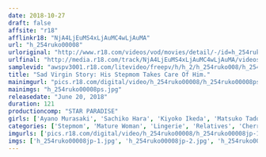 ```yaml
---
date: 2018-10-27
draft: false
affsite: "r18"
afflinkr18: "NjA4LjEuMS4xLjAuMC4wLjAuMA"
url: "h_254ruko00008"
urloriginal: "http://www.r18.com/videos/vod/movies/detail/-/id=h_254ruko00008"
urlfinal: "http://media.r18.com/track/NjA4LjEuMS4xLjAuMC4wLjAuMA/videos/vod/movies/detail/-/id=h_254ruko00008"
samplevid: "awspv3001.r18.com/litevideo/freepv/h/h_2/h_254ruko008/h_254ruko008_dmb_w.mp4"
title: "Sad Virgin Story: His Stepmom Takes Care Of Him."
mainimgurl: "pics.r18.com/digital/video/h_254ruko00008/h_254ruko00008ps.jpg"
mainimgs: "h_254ruko00008ps.jpg"
releasedate: "June 20, 2018"
duration: 121
productioncomp: "STAR PARADISE"
girls: ['Ayano Murasaki', 'Sachiko Hara', 'Kiyoko Ikeda', 'Matsuko Tadokoro', 'Kyoko Yoshino', 'Mai Fuyuki']
categories: ['Stepmom', 'Mature Woman', 'Lingerie', 'Relatives', 'Cherry Boy', 'Hi-Def']
imgurls: ['pics.r18.com/digital/video/h_254ruko00008/h_254ruko00008jp-1.jpg', 'pics.r18.com/digital/video/h_254ruko00008/h_254ruko00008jp-2.jpg', 'pics.r18.com/digital/video/h_254ruko00008/h_254ruko00008jp-3.jpg', 'pics.r18.com/digital/video/h_254ruko00008/h_254ruko00008jp-4.jpg', 'pics.r18.com/digital/video/h_254ruko00008/h_254ruko00008jp-5.jpg', 'pics.r18.com/digital/video/h_254ruko00008/h_254ruko00008jp-6.jpg', 'pics.r18.com/digital/video/h_254ruko00008/h_254ruko00008jp-7.jpg', 'pics.r18.com/digital/video/h_254ruko00008/h_254ruko00008jp-8.jpg', 'pics.r18.com/digital/video/h_254ruko00008/h_254ruko00008jp-9.jpg', 'pics.r18.com/digital/video/h_254ruko00008/h_254ruko00008jp-10.jpg', 'pics.r18.com/digital/video/h_254ruko00008/h_254ruko00008jp-11.jpg', 'pics.r18.com/digital/video/h_254ruko00008/h_254ruko00008jp-12.jpg', 'pics.r18.com/digital/video/h_254ruko00008/h_254ruko00008jp-13.jpg', 'pics.r18.com/digital/video/h_254ruko00008/h_254ruko00008jp-14.jpg', 'pics.r18.com/digital/video/h_254ruko00008/h_254ruko00008jp-15.jpg', 'pics.r18.com/digital/video/h_254ruko00008/h_254ruko00008jp-16.jpg', 'pics.r18.com/digital/video/h_254ruko00008/h_254ruko00008jp-17.jpg', 'pics.r18.com/digital/video/h_254ruko00008/h_254ruko00008jp-18.jpg', 'pics.r18.com/digital/video/h_254ruko00008/h_254ruko00008jp-19.jpg']
imgs: ['h_254ruko00008jp-1.jpg', 'h_254ruko00008jp-2.jpg', 'h_254ruko00008jp-3.jpg', 'h_254ruko00008jp-4.jpg', 'h_254ruko00008jp-5.jpg', 'h_254ruko00008jp-6.jpg', 'h_254ruko00008jp-7.jpg', 'h_254ruko00008jp-8.jpg', 'h_254ruko00008jp-9.jpg', 'h_254ruko00008jp-10.jpg', 'h_254ruko00008jp-11.jpg', 'h_254ruko00008jp-12.jpg', 'h_254ruko00008jp-13.jpg', 'h_254ruko00008jp-14.jpg', 'h_254ruko00008jp-15.jpg', 'h_254ruko00008jp-16.jpg', 'h_254ruko00008jp-17.jpg', 'h_254ruko00008jp-18.jpg', 'h_254ruko00008jp-19.jpg']
---
```

